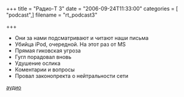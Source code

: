 +++
title = "Радио-T 3"
date = "2006-09-24T11:33:00"
categories = [ "podcast",]
filename = "rt_podcast3"

+++

- Они за нами подсматривают и читают наши письма
- Убийца iPod, очередной. На этот раз от MS
- Прямая гиковская угроза
- Гугл порадовал вновь
- Удушение ослика
- Коментарии и вопросы
- Провал законопректа о нейтральности сети

[аудио](http://cdn.radio-t.com/rt_podcast3.mp3)
<audio src="http://cdn.radio-t.com/rt_podcast3.mp3" preload="none"></audio>